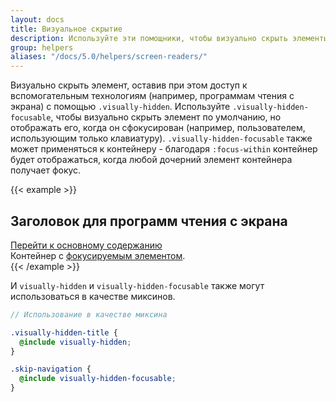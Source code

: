 ```yaml
---
layout: docs
title: Визуальное скрытие
description: Используйте эти помощники, чтобы визуально скрыть элементы, но сделать их доступными для вспомогательных технологий.
group: helpers
aliases: "/docs/5.0/helpers/screen-readers/"
---
```


Визуально скрыть элемент, оставив при этом доступ к вспомогательным технологиям (например, программам чтения с экрана) с помощью `.visually-hidden`. Используйте `.visually-hidden-focusable`, чтобы визуально скрыть элемент по умолчанию, но отображать его, когда он сфокусирован (например, пользователем, использующим только клавиатуру). `.visually-hidden-focusable` также может применяться к контейнеру - благодаря `:focus-within` контейнер будет отображаться, когда любой дочерний элемент контейнера получает фокус.

{{< example >}}
<h2 class="visually-hidden">Заголовок для программ чтения с экрана</h2>
<a class="visually-hidden-focusable" href="#content">Перейти к основному содержанию</a>
<div class="visually-hidden-focusable">Контейнер с <a href="#">фокусируемым элементом</a>.</div>
{{< /example >}}

И `visually-hidden` и `visually-hidden-focusable` также могут использоваться в качестве миксинов.

```scss
// Использование в качестве миксина

.visually-hidden-title {
  @include visually-hidden;
}

.skip-navigation {
  @include visually-hidden-focusable;
}
```
